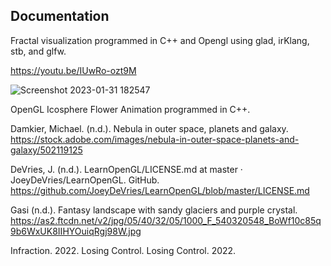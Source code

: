 ## Documentation

Fractal visualization programmed in C++ and Opengl using glad, irKlang, stb, and glfw. 

https://youtu.be/IUwRo-ozt9M

![Screenshot 2023-01-31 182547](https://user-images.githubusercontent.com/110789514/216044820-3bd3033f-c45e-4bf2-8efe-f7e835b7b861.png)

OpenGL Icosphere Flower Animation programmed in C++.

Damkier, Michael. (n.d.). Nebula in outer space, planets and galaxy. https://stock.adobe.com/images/nebula-in-outer-space-planets-and-galaxy/502119125

DeVries, J. (n.d.). LearnOpenGL/LICENSE.md at master · JoeyDeVries/LearnOpenGL. GitHub. https://github.com/JoeyDeVries/LearnOpenGL/blob/master/LICENSE.md

Gasi (n.d.). Fantasy landscape with sandy glaciers and purple crystal. https://as2.ftcdn.net/v2/jpg/05/40/32/05/1000_F_540320548_BoWf10c85q9b6WxUK8IIHYOuiqRgj98W.jpg

Infraction. 2022. Losing Control. Losing Control. 2022.
